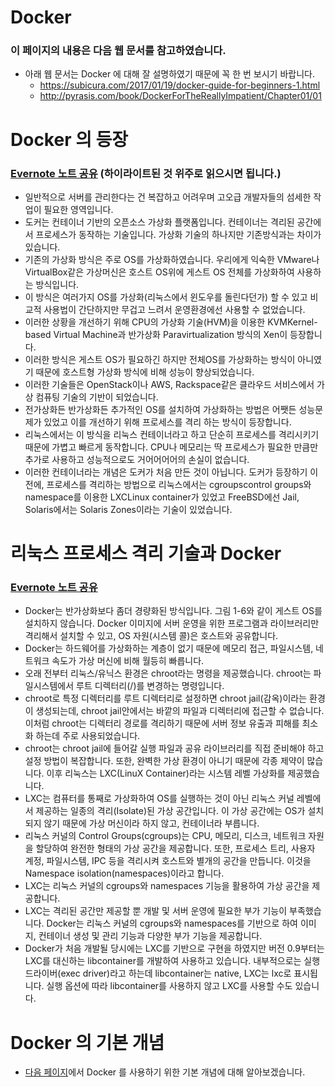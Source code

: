 # Docker

### 이 페이지의 내용은 다음 웹 문서를 참고하였습니다.   

* 아래 웹 문서는 Docker 에 대해 잘 설명하였기 때문에 꼭 한 번 보시기 바랍니다.
  * https://subicura.com/2017/01/19/docker-guide-for-beginners-1.html
  * http://pyrasis.com/book/DockerForTheReallyImpatient/Chapter01/01

# Docker 의 등장

### [Evernote 노트 공유](https://www.evernote.com/l/AJBI1MggyH9Ac5tcj74cqL6hJrpLn3I7Phw/) (하이라이트된 것 위주로 읽으시면 됩니다.)

* 일반적으로 서버를 관리한다는 건 복잡하고 어려우며 고오급 개발자들의 섬세한 작업이 필요한 영역입니다.
* 도커는 컨테이너 기반의 오픈소스 가상화 플랫폼입니다. 컨테이너는 격리된 공간에서 프로세스가 동작하는 기술입니다. 가상화 기술의 하나지만 기존방식과는 차이가 있습니다.
* 기존의 가상화 방식은 주로 OS를 가상화하였습니다. 우리에게 익숙한 VMware나 VirtualBox같은 가상머신은 호스트 OS위에 게스트 OS 전체를 가상화하여 사용하는 방식입니다.  
* 이 방식은 여러가지 OS를 가상화(리눅스에서 윈도우를 돌린다던가) 할 수 있고 비교적 사용법이 간단하지만 무겁고 느려서 운영환경에선 사용할 수 없었습니다.  
* 이러한 상황을 개선하기 위해 CPU의 가상화 기술(HVM)을 이용한 KVMKernel-based Virtual Machine과 반가상화 Paravirtualization 방식의 Xen이 등장합니다.
* 이러한 방식은 게스트 OS가 필요하긴 하지만 전체OS를 가상화하는 방식이 아니였기 때문에 호스트형 가상화 방식에 비해 성능이 향상되었습니다. 
* 이러한 기술들은 OpenStack이나 AWS, Rackspace같은 클라우드 서비스에서 가상 컴퓨팅 기술의 기반이 되었습니다.
* 전가상화든 반가상화든 추가적인 OS를 설치하여 가상화하는 방법은 어쨋든 성능문제가 있었고 이를 개선하기 위해 프로세스를 격리 하는 방식이 등장합니다.
* 리눅스에서는 이 방식을 리눅스 컨테이너라고 하고 단순히 프로세스를 격리시키기 때문에 가볍고 빠르게 동작합니다. CPU나 메모리는 딱 프로세스가 필요한 만큼만 추가로 사용하고 성능적으로도 거어어어어의 손실이 없습니다.
* 이러한 컨테이너라는 개념은 도커가 처음 만든 것이 아닙니다. 도커가 등장하기 이전에, 프로세스를 격리하는 방법으로 리눅스에서는 cgroupscontrol groups와 namespace를 이용한 LXCLinux container가 있었고 FreeBSD에선 Jail, Solaris에서는 Solaris Zones이라는 기술이 있었습니다.

# 리눅스 프로세스 격리 기술과 Docker

### [Evernote 노트 공유](https://www.evernote.com/l/AJDqlAsDNN9KWpFY1GMsJgwmPu-ZpzW9qfM/)

* Docker는 반가상화보다 좀더 경량화된 방식입니다. 그림 1-6와 같이 게스트 OS를 설치하지 않습니다. Docker 이미지에 서버 운영을 위한 프로그램과 라이브러리만 격리해서 설치할 수 있고, OS 자원(시스템 콜)은 호스트와 공유합니다.
* Docker는 하드웨어를 가상화하는 계층이 없기 때문에 메모리 접근, 파일시스템, 네트워크 속도가 가상 머신에 비해 월등히 빠릅니다.
* 오래 전부터 리눅스/유닉스 환경은 chroot라는 명령을 제공했습니다. chroot는 파일시스템에서 루트 디렉터리(/)를 변경하는 명령입니다. 
* chroot로 특정 디렉터리를 루트 디렉터리로 설정하면 chroot jail(감옥)이라는 환경이 생성되는데, chroot jail안에서는 바깥의 파일과 디렉터리에 접근할 수 없습니다. 이처럼 chroot는 디렉터리 경로를 격리하기 때문에 서버 정보 유출과 피해를 최소화 하는데 주로 사용되었습니다.
* chroot는 chroot jail에 들어갈 실행 파일과 공유 라이브러리를 직접 준비해야 하고 설정 방법이 복잡합니다. 또한, 완벽한 가상 환경이 아니기 때문에 각종 제약이 많습니다. 이후 리눅스는 LXC(LinuX Container)라는 시스템 레벨 가상화를 제공했습니다.
* LXC는 컴퓨터를 통째로 가상화하여 OS를 실행하는 것이 아닌 리눅스 커널 레벨에서 제공하는 일종의 격리(Isolate)된 가상 공간입니다. 이 가상 공간에는 OS가 설치되지 않기 때문에 가상 머신이라 하지 않고, 컨테이너라 부릅니다.
* 리눅스 커널의 Control Groups(cgroups)는 CPU, 메모리, 디스크, 네트워크 자원을 할당하여 완전한 형태의 가상 공간을 제공합니다. 또한, 프로세스 트리, 사용자 계정, 파일시스템, IPC 등을 격리시켜 호스트와 별개의 공간을 만듭니다. 이것을 Namespace isolation(namespaces)이라고 합니다.
* LXC는 리눅스 커널의 cgroups와 namespaces 기능을 활용하여 가상 공간을 제공합니다.
* LXC는 격리된 공간만 제공할 뿐 개발 및 서버 운영에 필요한 부가 기능이 부족했습니다. Docker는 리눅스 커널의 cgroups와 namespaces를 기반으로 하여 이미지, 컨테이너 생성 및 관리 기능과 다양한 부가 기능을 제공합니다.
* Docker가 처음 개발될 당시에는 LXC를 기반으로 구현을 하였지만 버전 0.9부터는 LXC를 대신하는 libcontainer를 개발하여 사용하고 있습니다. 내부적으로는 실행 드라이버(exec driver)라고 하는데 libcontainer는 native, LXC는 lxc로 표시됩니다. 실행 옵션에 따라 libcontainer를 사용하지 않고 LXC를 사용할 수도 있습니다.

# Docker 의 기본 개념

* [다음 페이지](Docker&#32;의&#32;기본&#32;개념.md)에서 Docker 를 사용하기 위한 기본 개념에 대해 알아보겠습니다.